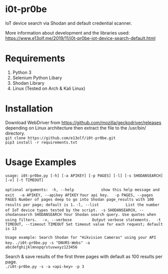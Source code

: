 # i0t-pr0be
IoT device search via Shodan and default credential scanner. 

More information about development and the libraries used: https://www.e13olf.me/2019/11/i0t-pr0be-iot-device-search-default.html  

# Requirements
1. Python 3
2. Selenium Python Libary
3. Shodan Library
4. Linux (Tested on Arch & Kali Linux)

# Installation
Download WebDriver from https://github.com/mozilla/geckodriver/releases depending on Linux architecture then extract the file to the /usr/bin/ directory.  
``git clone https://github.com/e13olf/i0t-pr0be.git``  
``pip3 install -r requirements.txt``  

# Usage Examples
``usage: i0t-pr0be.py [-h] [-a APIKEY] [-p PAGES] [-l] [-s SHODANSEARCH] [-v] [-t TIMEOUT]``

``optional arguments:``
 `` -h, --help            show this help message and exit``
``  -a APIKEY, --apikey APIKEY``
                        ``Your api key.``
``  -p PAGES, --pages PAGES
                        Number of pages deep to go into Shodan page_results with 100 results per page; default is 1.``
  ``-l, --list            List the number of IoT device types tested by the script.``
 `` -s SHODANSEARCH, --shodansearch SHODANSEARCH
                        Your Shodan search query. Use quotes when using filters.``
``  -v, --verbose         Output verbose statements.``
``  -t TIMEOUT, --timeout TIMEOUT
                        Set timeout value for each request; default is 13``

``Usage example: Search Shodan for "Hikvision Cameras" using your API key.``
``./i0t-pr0be.py -s "DNVRS-Webs" -a abcdefghijklmnopqrstuvwxyz123456``

Search & save results of the first three pages with default as 100 results per page.  
``./i0t-pr0be.py -s -a <api-key> -p 3``

